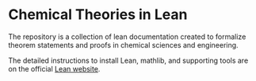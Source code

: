# Chemical Theories in Lean

The repository is a collection of lean documentation created to formalize theorem statements and proofs 
in chemical sciences and engineering. 

The detailed instructions to install Lean, mathlib, and supporting tools are on the official [Lean website](https://leanprover-community.github.io/get_started.html).

